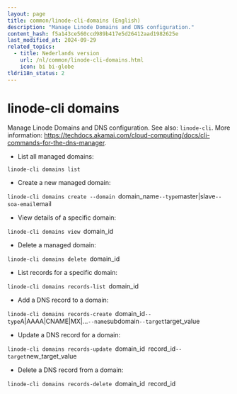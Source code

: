 ```yaml
---
layout: page
title: common/linode-cli-domains (English)
description: "Manage Linode Domains and DNS configuration."
content_hash: f5a143ce560ccd989b417e5d26412aad1982625e
last_modified_at: 2024-09-29
related_topics:
  - title: Nederlands version
    url: /nl/common/linode-cli-domains.html
    icon: bi bi-globe
tldri18n_status: 2
---
```

# linode-cli domains

Manage Linode Domains and DNS configuration.
See also: `linode-cli`.
More information: <https://techdocs.akamai.com/cloud-computing/docs/cli-commands-for-the-dns-manager>.

- List all managed domains:

`linode-cli domains list`

- Create a new managed domain:

`linode-cli domains create --domain `<span class="tldr-var badge badge-pill bg-dark-lm bg-white-dm text-white-lm text-dark-dm font-weight-bold">domain_name</span>` --type `<span class="tldr-var badge badge-pill bg-dark-lm bg-white-dm text-white-lm text-dark-dm font-weight-bold">master|slave</span>` --soa-email `<span class="tldr-var badge badge-pill bg-dark-lm bg-white-dm text-white-lm text-dark-dm font-weight-bold">email</span>

- View details of a specific domain:

`linode-cli domains view `<span class="tldr-var badge badge-pill bg-dark-lm bg-white-dm text-white-lm text-dark-dm font-weight-bold">domain_id</span>

- Delete a managed domain:

`linode-cli domains delete `<span class="tldr-var badge badge-pill bg-dark-lm bg-white-dm text-white-lm text-dark-dm font-weight-bold">domain_id</span>

- List records for a specific domain:

`linode-cli domains records-list `<span class="tldr-var badge badge-pill bg-dark-lm bg-white-dm text-white-lm text-dark-dm font-weight-bold">domain_id</span>

- Add a DNS record to a domain:

`linode-cli domains records-create `<span class="tldr-var badge badge-pill bg-dark-lm bg-white-dm text-white-lm text-dark-dm font-weight-bold">domain_id</span>` --type `<span class="tldr-var badge badge-pill bg-dark-lm bg-white-dm text-white-lm text-dark-dm font-weight-bold">A|AAAA|CNAME|MX|...</span>` --name `<span class="tldr-var badge badge-pill bg-dark-lm bg-white-dm text-white-lm text-dark-dm font-weight-bold">subdomain</span>` --target `<span class="tldr-var badge badge-pill bg-dark-lm bg-white-dm text-white-lm text-dark-dm font-weight-bold">target_value</span>

- Update a DNS record for a domain:

`linode-cli domains records-update `<span class="tldr-var badge badge-pill bg-dark-lm bg-white-dm text-white-lm text-dark-dm font-weight-bold">domain_id</span>` `<span class="tldr-var badge badge-pill bg-dark-lm bg-white-dm text-white-lm text-dark-dm font-weight-bold">record_id</span>` --target `<span class="tldr-var badge badge-pill bg-dark-lm bg-white-dm text-white-lm text-dark-dm font-weight-bold">new_target_value</span>

- Delete a DNS record from a domain:

`linode-cli domains records-delete `<span class="tldr-var badge badge-pill bg-dark-lm bg-white-dm text-white-lm text-dark-dm font-weight-bold">domain_id</span>` `<span class="tldr-var badge badge-pill bg-dark-lm bg-white-dm text-white-lm text-dark-dm font-weight-bold">record_id</span>
